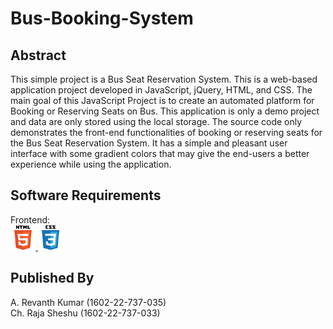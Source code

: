 # Bus-Booking-System
## Abstract
This simple project is a Bus Seat Reservation System. This is a web-based application project developed in JavaScript, jQuery, HTML, and CSS. The main goal of this JavaScript Project is to create an automated platform for Booking or Reserving Seats on Bus. This application is only a demo project and data are only stored using the local storage. The source code only demonstrates the front-end functionalities of booking or reserving seats for the Bus Seat Reservation System. It has a simple and pleasant user interface with some gradient colors that may give the end-users a better experience while using the application.
## Software Requirements
Frontend: <br>
<a href="https://www.w3.org/html/" target="_blank" > 
            <img src="https://raw.githubusercontent.com/devicons/devicon/master/icons/html5/html5-original-wordmark.svg" alt="html5" width="40" height="40"/> 
          </a>
<a href="https://www.w3schools.com/css/" target="_blank">
            <img src="https://raw.githubusercontent.com/devicons/devicon/master/icons/css3/css3-original-wordmark.svg" alt="css3" width="40" height="40"/> 
          </a> 
## Published By
A. Revanth Kumar (1602-22-737-035) <br>
Ch. Raja Sheshu (1602-22-737-033)
